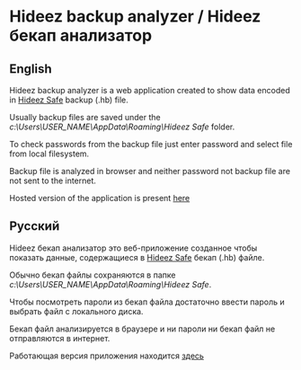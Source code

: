 # Hideez backup analyzer / Hideez бекап анализатор


## English

Hideez backup analyzer is a web application created to show data encoded in [Hideez Safe](http://www.hideez.com/) backup (.hb) file.

Usually backup files are saved under the _c:\Users\USER_NAME\AppData\Roaming\Hideez Safe_ folder.

To check passwords from the backup file just enter password and select file from local filesystem.

Backup file is analyzed in browser and neither password not backup file are not sent to the internet.

Hosted version of the application is present [here](https://hack-hideez.github.io/hideez-backup-analyzer/index.htm)

## Русский

Hideez бекап анализатор это веб-приложение созданное чтобы показать данные, содержащиеся в [Hideez Safe](http://www.hideez.com/) бекап (.hb) файле.

Обычно бекап файлы сохраняются в папке _c:\Users\USER_NAME\AppData\Roaming\Hideez Safe_.

Чтобы посмотреть пароли из бекап файла достаточно ввести пароль и выбрать файл с локального диска.

Бекап файл анализируется в браузере и ни пароли ни бекап файл не отправляются в интернет.

Работающая версия приложения находится [здесь](https://hack-hideez.github.io/hideez-backup-analyzer/index.htm)

